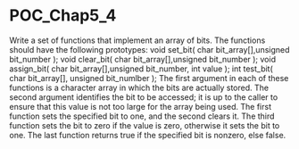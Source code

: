 # POC_Chap5_4
Write a set of functions that implement an array of bits. The functions should have
the following prototypes:
void set_bit( char bit_array[],unsigned bit_number );
void clear_bit( char bit_array[],unsigned bit_number );
void assign_bit( char bit_array[],unsigned bit_number, int value );
int test_bit( char bit_array[], unsigned bit_numlber );
The first argument in each of these functions is a character array in which the bits
are actually stored. The second argument identifies the bit to be accessed; it is up
to the caller to ensure that this value is not too large for the array being used.
The first function sets the specified bit to one, and the second clears it. The third
function sets the bit to zero if the value is zero, otherwise it sets the bit to one. The
last function returns true if the specified bit is nonzero, else false.
